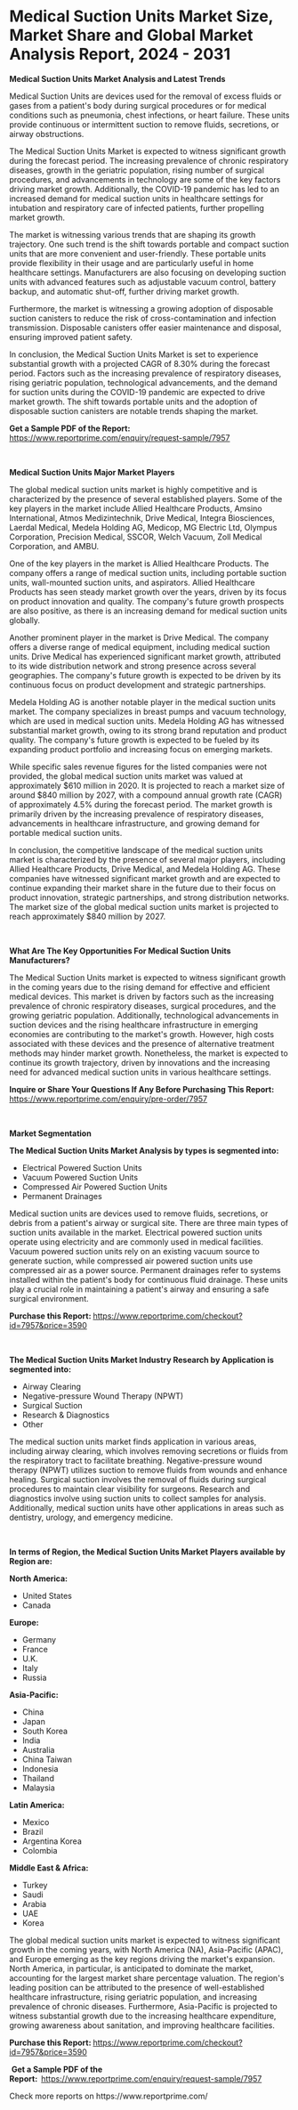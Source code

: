 <p><h1>Medical Suction Units Market Size, Market Share and Global Market Analysis Report, 2024 - 2031</h1></p><p><strong>Medical Suction Units Market Analysis and Latest Trends</strong></p>
<p><p>Medical Suction Units are devices used for the removal of excess fluids or gases from a patient's body during surgical procedures or for medical conditions such as pneumonia, chest infections, or heart failure. These units provide continuous or intermittent suction to remove fluids, secretions, or airway obstructions.</p><p>The Medical Suction Units Market is expected to witness significant growth during the forecast period. The increasing prevalence of chronic respiratory diseases, growth in the geriatric population, rising number of surgical procedures, and advancements in technology are some of the key factors driving market growth. Additionally, the COVID-19 pandemic has led to an increased demand for medical suction units in healthcare settings for intubation and respiratory care of infected patients, further propelling market growth.</p><p>The market is witnessing various trends that are shaping its growth trajectory. One such trend is the shift towards portable and compact suction units that are more convenient and user-friendly. These portable units provide flexibility in their usage and are particularly useful in home healthcare settings. Manufacturers are also focusing on developing suction units with advanced features such as adjustable vacuum control, battery backup, and automatic shut-off, further driving market growth.</p><p>Furthermore, the market is witnessing a growing adoption of disposable suction canisters to reduce the risk of cross-contamination and infection transmission. Disposable canisters offer easier maintenance and disposal, ensuring improved patient safety.</p><p>In conclusion, the Medical Suction Units Market is set to experience substantial growth with a projected CAGR of 8.30% during the forecast period. Factors such as the increasing prevalence of respiratory diseases, rising geriatric population, technological advancements, and the demand for suction units during the COVID-19 pandemic are expected to drive market growth. The shift towards portable units and the adoption of disposable suction canisters are notable trends shaping the market.</p></p>
<p><strong>Get a Sample PDF of the Report:&nbsp;</strong> <a href="https://www.reportprime.com/enquiry/request-sample/7957">https://www.reportprime.com/enquiry/request-sample/7957</a></p>
<p>&nbsp;</p>
<p><strong>Medical Suction Units Major Market Players</strong></p>
<p><p>The global medical suction units market is highly competitive and is characterized by the presence of several established players. Some of the key players in the market include Allied Healthcare Products, Amsino International, Atmos Medizintechnik, Drive Medical, Integra Biosciences, Laerdal Medical, Medela Holding AG, Medicop, MG Electric Ltd, Olympus Corporation, Precision Medical, SSCOR, Welch Vacuum, Zoll Medical Corporation, and AMBU.</p><p>One of the key players in the market is Allied Healthcare Products. The company offers a range of medical suction units, including portable suction units, wall-mounted suction units, and aspirators. Allied Healthcare Products has seen steady market growth over the years, driven by its focus on product innovation and quality. The company's future growth prospects are also positive, as there is an increasing demand for medical suction units globally.</p><p>Another prominent player in the market is Drive Medical. The company offers a diverse range of medical equipment, including medical suction units. Drive Medical has experienced significant market growth, attributed to its wide distribution network and strong presence across several geographies. The company's future growth is expected to be driven by its continuous focus on product development and strategic partnerships.</p><p>Medela Holding AG is another notable player in the medical suction units market. The company specializes in breast pumps and vacuum technology, which are used in medical suction units. Medela Holding AG has witnessed substantial market growth, owing to its strong brand reputation and product quality. The company's future growth is expected to be fueled by its expanding product portfolio and increasing focus on emerging markets.</p><p>While specific sales revenue figures for the listed companies were not provided, the global medical suction units market was valued at approximately $610 million in 2020. It is projected to reach a market size of around $840 million by 2027, with a compound annual growth rate (CAGR) of approximately 4.5% during the forecast period. The market growth is primarily driven by the increasing prevalence of respiratory diseases, advancements in healthcare infrastructure, and growing demand for portable medical suction units.</p><p>In conclusion, the competitive landscape of the medical suction units market is characterized by the presence of several major players, including Allied Healthcare Products, Drive Medical, and Medela Holding AG. These companies have witnessed significant market growth and are expected to continue expanding their market share in the future due to their focus on product innovation, strategic partnerships, and strong distribution networks. The market size of the global medical suction units market is projected to reach approximately $840 million by 2027.</p></p>
<p>&nbsp;</p>
<p><strong>What Are The Key Opportunities For Medical Suction Units Manufacturers?</strong></p>
<p><p>The Medical Suction Units market is expected to witness significant growth in the coming years due to the rising demand for effective and efficient medical devices. This market is driven by factors such as the increasing prevalence of chronic respiratory diseases, surgical procedures, and the growing geriatric population. Additionally, technological advancements in suction devices and the rising healthcare infrastructure in emerging economies are contributing to the market's growth. However, high costs associated with these devices and the presence of alternative treatment methods may hinder market growth. Nonetheless, the market is expected to continue its growth trajectory, driven by innovations and the increasing need for advanced medical suction units in various healthcare settings.</p></p>
<p><strong>Inquire or Share Your Questions If Any Before Purchasing This Report:</strong> <a href="https://www.reportprime.com/enquiry/pre-order/7957">https://www.reportprime.com/enquiry/pre-order/7957</a></p>
<p>&nbsp;</p>
<p><strong>Market Segmentation</strong></p>
<p><strong>The Medical Suction Units Market Analysis by types is segmented into:</strong></p>
<p><ul><li>Electrical Powered Suction Units</li><li>Vacuum Powered Suction Units</li><li>Compressed Air Powered Suction Units</li><li>Permanent Drainages</li></ul></p>
<p><p>Medical suction units are devices used to remove fluids, secretions, or debris from a patient's airway or surgical site. There are three main types of suction units available in the market. Electrical powered suction units operate using electricity and are commonly used in medical facilities. Vacuum powered suction units rely on an existing vacuum source to generate suction, while compressed air powered suction units use compressed air as a power source. Permanent drainages refer to systems installed within the patient's body for continuous fluid drainage. These units play a crucial role in maintaining a patient's airway and ensuring a safe surgical environment.</p></p>
<p><strong>Purchase this Report:&nbsp;</strong><a href="https://www.reportprime.com/checkout?id=7957&price=3590">https://www.reportprime.com/checkout?id=7957&price=3590</a></p>
<p>&nbsp;</p>
<p><strong>The Medical Suction Units Market Industry Research by Application is segmented into:</strong></p>
<p><ul><li>Airway Clearing</li><li>Negative-pressure Wound Therapy (NPWT)</li><li>Surgical Suction</li><li>Research & Diagnostics</li><li>Other</li></ul></p>
<p><p>The medical suction units market finds application in various areas, including airway clearing, which involves removing secretions or fluids from the respiratory tract to facilitate breathing. Negative-pressure wound therapy (NPWT) utilizes suction to remove fluids from wounds and enhance healing. Surgical suction involves the removal of fluids during surgical procedures to maintain clear visibility for surgeons. Research and diagnostics involve using suction units to collect samples for analysis. Additionally, medical suction units have other applications in areas such as dentistry, urology, and emergency medicine.</p></p>
<p>&nbsp;</p>
<p><strong>In terms of Region, the Medical Suction Units Market Players available by Region are:</strong></p>
<p>
    <p> <strong> North America: </strong>
        <ul>
            <li>United States</li>
            <li>Canada</li>
        </ul>
        </p> 
    <p> <strong> Europe: </strong>
        <ul>
            <li>Germany</li>
            <li>France</li>
            <li>U.K.</li>
            <li>Italy</li>
            <li>Russia</li>
        </ul>
        </p> 
    <p> <strong> Asia-Pacific: </strong>
        <ul>
            <li>China</li>
            <li>Japan</li>
            <li>South Korea</li>
            <li>India</li>
            <li>Australia</li>
            <li>China Taiwan</li>
            <li>Indonesia</li>
            <li>Thailand</li>
            <li>Malaysia</li>
        </ul>
        </p> 
    <p> <strong> Latin America: </strong>
        <ul>
            <li>Mexico</li>
            <li>Brazil</li>
            <li>Argentina Korea</li>
            <li>Colombia</li>
        </ul>
        </p> 
    <p> <strong> Middle East & Africa: </strong>
        <ul>
            <li>Turkey</li>
            <li>Saudi</li>
            <li>Arabia</li>
            <li>UAE</li>
            <li>Korea</li>
        </ul>
    </p>
    </p>
<p><p>The global medical suction units market is expected to witness significant growth in the coming years, with North America (NA), Asia-Pacific (APAC), and Europe emerging as the key regions driving the market's expansion. North America, in particular, is anticipated to dominate the market, accounting for the largest market share percentage valuation. The region's leading position can be attributed to the presence of well-established healthcare infrastructure, rising geriatric population, and increasing prevalence of chronic diseases. Furthermore, Asia-Pacific is projected to witness substantial growth due to the increasing healthcare expenditure, growing awareness about sanitation, and improving healthcare facilities.</p></p>
<p><strong>Purchase this Report: </strong><a href="https://www.reportprime.com/checkout?id=7957&price=3590">https://www.reportprime.com/checkout?id=7957&price=3590</a></p>
<p>&nbsp;<strong>Get a Sample PDF of the Report:&nbsp;&nbsp;</strong><a href="https://www.reportprime.com/enquiry/request-sample/7957">https://www.reportprime.com/enquiry/request-sample/7957</a></p>
<p><strong></strong></p>
<p>Check more reports on https://www.reportprime.com/</p>